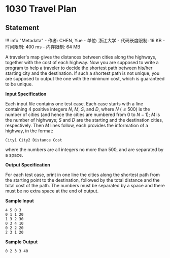 
# 1030 Travel Plan

## Statement

!!! info "Metadata"
    - 作者: CHEN, Yue
    - 单位: 浙江大学
    - 代码长度限制: 16 KB
    - 时间限制: 400 ms
    - 内存限制: 64 MB

A traveler's map gives the distances between cities along the highways, together with the cost of each highway. Now you are supposed to write a program to help a traveler to decide the shortest path between his/her starting city and the destination. If such a shortest path is not unique, you are supposed to output the one with the minimum cost, which is guaranteed to be unique.

**Input Specification**

Each input file contains one test case. Each case starts with a line containing 4 positive integers $N$, $M$, $S$, and $D$, where $N$ ($\le 500$) is the number of cities (and hence the cities are numbered from 0 to $N-1$); $M$ is the number of highways; $S$ and $D$ are the starting and the destination cities, respectively. Then $M$ lines follow, each provides the information of a highway, in the format:
```
City1 City2 Distance Cost
```
where the numbers are all integers no more than 500, and are separated by a space.

**Output Specification**

For each test case, print in one line the cities along the shortest path from the starting point to the destination, followed by the total distance and the total cost of the path. The numbers must be separated by a space and there must be no extra space at the end of output.

**Sample Input**
```plaintext
4 5 0 3
0 1 1 20
1 3 2 30
0 3 4 10
0 2 2 20
2 3 1 20
```

**Sample Output**
```plaintext
0 2 3 3 40
```

